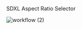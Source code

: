 SDXL Aspect Ratio Selector

![workflow (2)](https://github.com/BeijingUncle/SDXL-AspectRatio/assets/1578421/186115cb-3f26-4b17-b0f6-3bece7c0ebb3)
